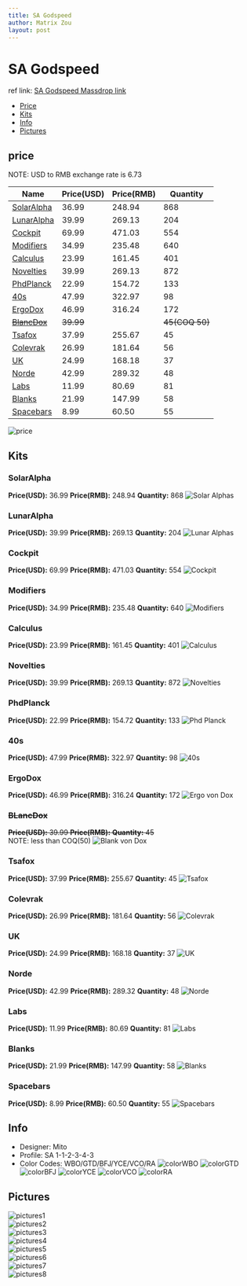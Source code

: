 ```yaml
---
title: SA Godspeed
author: Matrix Zou
layout: post
---
```


# SA Godspeed

ref link: [SA Godspeed Massdrop link](https://www.massdrop.com/buy/godspeed-custom-sa-keycap-set)

* [Price](#price)  
* [Kits](#kits)  
* [Info](#info)
* [Pictures](#pictures)

## price  
NOTE: USD to RMB exchange rate is 6.73

| Name          | Price(USD)    | Price(RMB)  | Quantity |
| ------------- | ------------- | ----------- | -------- |
|[SolarAlpha](#solaralpha)|36.99|248.94|868|
|[LunarAlpha](#lunaralpha)|39.99|269.13|204|
|[Cockpit](#cockpit)|69.99|471.03|554|
|[Modifiers](#modifiers)|34.99|235.48|640|
|[Calculus](#calculus)|23.99|161.45|401|
|[Novelties](#novelties)|39.99|269.13|872|
|[PhdPlanck](#phdplanck)|22.99|154.72|133|
|[40s](#40s)|47.99|322.97|98|
|[ErgoDox](#ergodox)|46.99|316.24|172|
|[~~BlancDox~~](#blancdox)|~~39.99~~||~~45(COQ 50)~~|
|[Tsafox](#tsafox)|37.99|255.67|45|
|[Colevrak](#colevrak)|26.99|181.64|56|
|[UK](#uk)|24.99|168.18|37|
|[Norde](#norde)|42.99|289.32|48|
|[Labs](#labs)|11.99|80.69|81|
|[Blanks](#blanks)|21.99|147.99|58|
|[Spacebars](#spacebars)|8.99|60.50|55|

![price](images/Price.jpg)

## Kits
### SolarAlpha
**Price(USD):** 36.99	**Price(RMB):** 248.94	**Quantity:** 868
![Solar Alphas](images/kits_pics/SolarAlphas.jpg)

### LunarAlpha
**Price(USD):** 39.99	**Price(RMB):** 269.13	**Quantity:** 204
![Lunar Alphas](images/kits_pics/LunarAlphas.jpg)

### Cockpit
**Price(USD):** 69.99	**Price(RMB):** 471.03	**Quantity:** 554
![Cockpit](images/kits_pics/Cockpit.jpg)

### Modifiers
**Price(USD):** 34.99	**Price(RMB):** 235.48	**Quantity:** 640
![Modifiers](images/kits_pics/Modifiers.jpg)

### Calculus
**Price(USD):** 23.99	**Price(RMB):** 161.45	**Quantity:** 401
![Calculus](images/kits_pics/Calculus.jpg)

### Novelties
**Price(USD):** 39.99	**Price(RMB):** 269.13	**Quantity:** 872
![Novelties](images/kits_pics/Novelties.jpg)

### PhdPlanck
**Price(USD):** 22.99	**Price(RMB):** 154.72	**Quantity:** 133
![Phd Planck](images/kits_pics/PhdPlanck.jpg)

### 40s
**Price(USD):** 47.99	**Price(RMB):** 322.97	**Quantity:** 98
![40s](images/kits_pics/40s.jpg)

### ErgoDox
**Price(USD):** 46.99	**Price(RMB):** 316.24	**Quantity:** 172
![Ergo von Dox](images/kits_pics/ErgovonDox.jpg)

### ~~BLancDox~~
~~**Price(USD):** 39.99	**Price(RMB):** 	**Quantity:** 45~~    
NOTE: less than COQ(50)
![Blank von Dox](images/kits_pics/BlancvonDox.jpg)

### Tsafox
**Price(USD):** 37.99	**Price(RMB):** 255.67	**Quantity:** 45
![Tsafox](images/kits_pics/Tsafox.png)

### Colevrak
**Price(USD):** 26.99	**Price(RMB):** 181.64	**Quantity:** 56
![Colevrak](images/kits_pics/Colevrak.jpg)

### UK
**Price(USD):** 24.99	**Price(RMB):** 168.18	**Quantity:** 37
![UK](images/kits_pics/UK.jpg)

### Norde
**Price(USD):** 42.99	**Price(RMB):** 289.32	**Quantity:** 48
![Norde](images/kits_pics/Norde.jpg)

### Labs
**Price(USD):** 11.99	**Price(RMB):** 80.69	**Quantity:** 81
![Labs](images/kits_pics/Labs.jpg)

### Blanks
**Price(USD):** 21.99	**Price(RMB):** 147.99	**Quantity:** 58
![Blanks](images/kits_pics/Blanks.jpg)

### Spacebars
**Price(USD):** 8.99	**Price(RMB):** 60.50	**Quantity:** 55
![Spacebars](images/kits_pics/Spacebars.jpg)

## Info
* Designer: Mito
* Profile: SA 1-1-2-3-4-3
* Color Codes: WBO/GTD/BFJ/YCE/VCO/RA
![colorWBO](../../SP_ColorCodes/abs/SP_Abs_ColorCodes_WBO.png)
![colorGTD](../../SP_ColorCodes/abs/SP_Abs_ColorCodes_GTD.png)
![colorBFJ](../../SP_ColorCodes/abs/SP_Abs_ColorCodes_BFJ.png)
![colorYCE](../../SP_ColorCodes/abs/SP_Abs_ColorCodes_YCE.png)
![colorVCO](../../SP_ColorCodes/abs/SP_Abs_ColorCodes_VCO.png)
![colorRA](../../SP_ColorCodes/abs/SP_Abs_ColorCodes_RA.png)

## Pictures  
![pictures1](images/rendering_pics/MD-25045_20160922122839_287a124a76ffe60b.jpg)  
![pictures2](images/rendering_pics/MD-25045_20160922122854_725a0796973216b7.jpg)  
![pictures3](images/rendering_pics/MD-25045_20160922122906_74de99d16fbd9eb7.jpg)  
![pictures4](images/rendering_pics/MD-25045_20160922122907_c4fb2e6ff6c80399.jpg)  
![pictures5](images/rendering_pics/MD-25045_20160922122907_e6b299fc4c663ac2.jpg)  
![pictures6](images/rendering_pics/MD-25045_20160922122910_b04bbf7fadd53564.jpg)  
![pictures7](images/rendering_pics/MD-25045_20160922122914_084b54588a41c310.jpg)  
![pictures8](images/rendering_pics/MD-25045_20160922122915_05fdde153872c9e1.jpg)  
